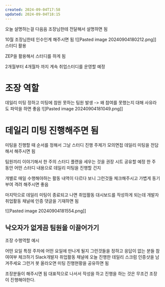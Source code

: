 ```yaml
---
created: 2024-09-04T17:58
updated: 2024-09-04T18:15
---
```

오늘 설명하는걸 다음음 조장님한테 전달해서 설명하면 됨

10월 조장님한테 인수인계 해주시면 됨
![[Pasted image 20240904180212.png]]
스터디 활용

ZEP을 활용해서 스터디를 하게 됨

2개월부터 4개월차 까지 계속 취업스터디를 운영할 예정

# 조장 역할
데일리 미팅 정하고 
미팅에 참원 못하는 팀원 발생 -> 왜 참여를 못했는지 대해 사유라도 파악을 하면 좋음
![[Pasted image 20240904181049.png]]

# 데일리 미팅 진행해주면 됨
미팅을 진행할 때 순서를 정해서 그날 스터디 진행 주제가 모의면접 데일리 미팅을 전담해서 해주시면 됨

팀원끼리 이야기해서 한 주의 스터디 플랜을 세우는 것을 권장 시트 공유할 예정
한 주 동안 어떤 스터디 내용으로 데일리 미팅을 진행할 건지

개별로 매일 수행해야하는 활동 내역이 다르다 보니 그런것들 체크해주시고 가볍게 동기부여 격려 해주시면 좋음

마지막으로 데일리 미팅이 종료되고 나면 취업활동 대시보드를 작성하게 되는데
개발자 취업활동 채널에 인증 댓글을 기재하면 됨


![[Pasted image 20240904181554.png]]

## 낙오자가 없게끔 팀원을 이끌어가기
조장 수행역할 예시

어떤 요일 특정 주차에 어떤 요일에 만나게 될지 그런것들을 정하고 응답이 없는 분들 참여여부 체크하기
Slack개발자 취업활동 채널에 오늘 진행한 데일리 스크럼 인증샷을 남겨주세요 그런거 봇 올라오면 미팅 진행현황을 공유하면 됨

조장분들이 해주시면 됨
대표적으로 나서서 작성을 하고 진행을 하는 것은 무조건 조장이 진행해야한다. 








